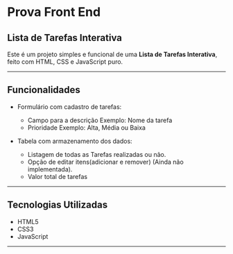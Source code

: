 # Prova Front End

## Lista de Tarefas Interativa

Este é um projeto simples e funcional de uma **Lista de Tarefas Interativa**, feito com HTML, CSS e JavaScript puro. 

---

## Funcionalidades

- Formulário com cadastro de tarefas:
  - Campo para a descrição 
      Exemplo: Nome da tarefa
  - Prioridade 
      Exemplo: Alta, Média ou Baixa

- Tabela com armazenamento dos dados:
  - Listagem de todas as Tarefas realizadas ou não.
  - Opção de editar itens(adicionar e remover) (Ainda não implementada).
  - Valor total de tarefas


---

## Tecnologias Utilizadas

- HTML5
- CSS3
- JavaScript

---



